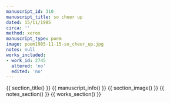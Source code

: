 ```yaml
---
manuscript_id: 310
manuscript_title: so cheer up
dated: 15/11/1985
circa: ''
method: xerox
manuscript_type: poem
image: poem1985-11-15-so_cheer_up.jpg
notes: null
works_included:
- work_id: 2745
  altered: 'no'
  edited: 'no'
---
```


{{ section_title() }}
{{ manuscript_info() }}
{{ section_image() }}
{{ notes_section() }}
{{ works_section() }}
